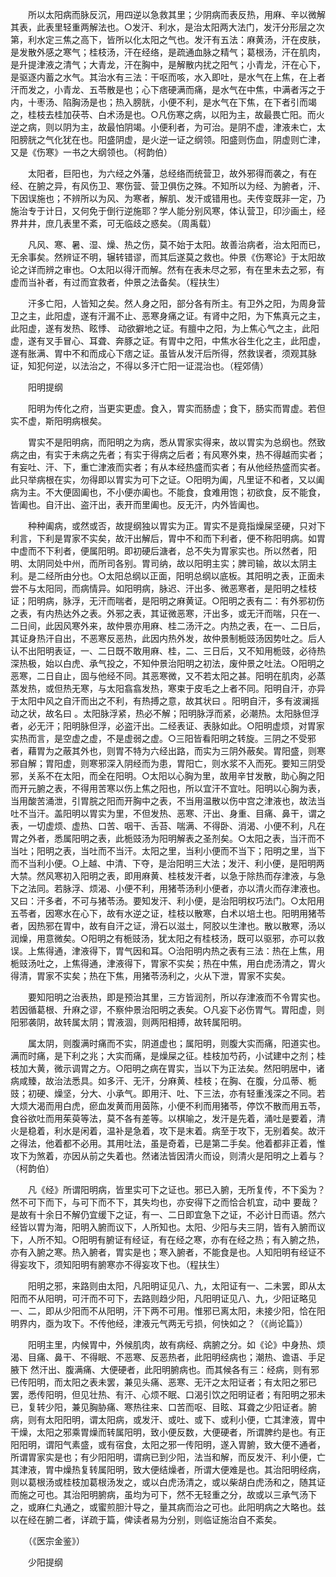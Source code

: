 <!-- { "loadSidebar": true } -->
　　所以太阳病而脉反沉，用四逆以急救其里；少阴病而表反热，用麻、辛以微解其表，此表里轻重两解法也。○发汗、利水，是治太阳两大法门，发汗分形层之次第，利水定三焦之高下，皆所以化太阳之气也。发汗有五法：麻黄汤，汗在皮肤，是发散外感之寒气；桂枝汤，汗在经络，是疏通血脉之精气；葛根汤，汗在肌肉，是升提津液之清气；大青龙，汗在胸中，是解散内扰之阳气；小青龙，汗在心下，是驱逐内蓄之水气。其治水有三法：干呕而咳，水入即吐，是水气在上焦，在上者汗而发之，小青龙、五苓散是也；心下痞硬满而痛，是水气在中焦，中满者泻之于内，十枣汤、陷胸汤是也；热入膀胱，小便不利，是水气在下焦，在下者引而竭之，桂枝去桂加茯苓、白术汤是也。○凡伤寒之病，以阳为主，故最畏亡阳。而火逆之病，则以阴为主，故最怕阴竭。小便利者，为可治。是阴不虚，津液未亡，太阳膀胱之气化犹在也。阳盛阴虚，是火逆一证之纲领。阳盛则伤血，阴虚则亡津，又是《伤寒》一书之大纲领也。（柯韵伯）

　　太阳者，巨阳也，为六经之外藩，总经络而统营卫，故外邪得而袭之，有在经、在腑之异，有风伤卫、寒伤营、营卫俱伤之殊。不知所以为经、为腑者，汗、下因误施也；不辨所以为风、为寒者，解肌、发汗或错用也。夫传变既非一定，乃施治专于计日，又何免于倒行逆施耶？学人能分别风寒，体认营卫，印沙画土，经界井井，庶几表里不紊，可无临歧之惑矣。（周禹载）

　　凡风、寒、暑、湿、燥、热之伤，莫不始于太阳。故善治病者，治太阳而已，无余事矣。然辨证不明，辗转错谬，而其后遂莫之救也。仲景《伤寒论》于太阳故论之详而辨之审也。○太阳以得汗而解。然有在表未尽之邪，有在里未去之邪，有虚而当补者，有过而宜救者，仲景之法备矣。（程扶生）

　　汗多亡阳，人皆知之矣。然人身之阳，部分各有所主。有卫外之阳，为周身营卫之主，此阳虚，遂有汗漏不止、恶寒身痛之证。有肾中之阳，为下焦真元之主，此阳虚，遂有发热、眩悸、 动欲擗地之证。有膻中之阳，为上焦心气之主，此阳虚，遂有叉手冒心、耳聋、奔豚之证。有胃中之阳，中焦水谷生化之主，此阳虚，遂有胀满、胃中不和而成心下痞之证。虽皆从发汗后所得，然救误者，须观其脉证，知犯何逆，以法治之，不得以多汗亡阳一证混治也。（程郊倩）

　　阳明提纲

　　阳明为传化之府，当更实更虚。食入，胃实而肠虚；食下，肠实而胃虚。若但实不虚，斯阳明病根矣。

　　胃实不是阳明病，而阳明之为病，悉从胃家实得来，故以胃实为总纲也。然致病之由，有实于未病之先者；有实于得病之后者；有风寒外束，热不得越而实者；有妄吐、汗、下，重亡津液而实者；有从本经热盛而实者；有从他经热盛而实者。此只举病根在实，勿得即以胃实为可下之证。○阳明为阖，凡里证不和者，又以阖病为主。不大便固阖也，不小便亦阖也。不能食，食难用饱；初欲食，反不能食，皆阖也。自汗出、盗汗出，表开而里阖也。反无汗，内外皆阖也。

　　种种阖病，或然或否，故提纲独以胃实为正。胃实不是竟指燥屎坚硬，只对下利言，下利是胃家不实矣，故汗出解后，胃中不和而下利者，便不称阳明病。如胃中虚而不下利者，便属阳明。即初硬后溏者，总不失为胃家实也。所以然者，阳明、太阴同处中州，而所司各别。胃司纳，故以阳明主实；脾司输，故以太阴主利。是二经所由分也。○太阳总纲以正面，阳明总纲以底板。其阳明之表，正面未尝不与太阳同，而病情异。如阳明病，脉迟、汗出多、微恶寒者，是阳明之桂枝证；阳明病，脉浮，无汗而喘者，是阳明之麻黄证。○阳明之表有二：有外邪初伤之表，有内热达外之表。外邪之表，其证微恶寒，汗出多，或无汗而喘，只在一、二日间，此因风寒外来，故仲景亦用麻、桂二汤汗之。内热之表，在一、二日后，其证身热汗自出，不恶寒反恶热，此因内热外发，故仲景制栀豉汤因势吐之。后人认不出阳明表证，一、二日既不敢用麻、桂，二、三日后，又不知用栀豉，必待热深热极，始以白虎、承气投之，不知仲景治阳明之初法，废仲景之吐法。○阳明之恶寒，二日自止，固与他经不同。其恶寒微，又不若太阳之甚。阳明在肌肉，必蒸蒸发热，或但热无寒，与太阳翕翕发热，寒束于皮毛之上者不同。阳明自汗，亦异于太阳中风之自汗而出之不利，有热搏之意，故其状曰 。阳明自汗，多有波澜摇动之状，故名曰 。太阳脉浮紧，热必不解；阳明脉浮而紧，必潮热。太阳脉但浮者，必无汗；阳明脉但浮，必盗汗出。二经表证、表脉如此。○阳明虚烦，对胃家实热而言，是空虚之虚，不是虚弱之虚。○三阳皆看阳明之转旋。三阴之不受邪者，藉胃为之蔽其外也，则胃不特为六经出路，而实为三阴外蔽矣。胃阳盛，则寒邪自解；胃阳虚，则寒邪深入阴经而为患，胃阳亡，则水浆不入而死。要知三阴受邪，关系不在太阳，而全在阳明。○太阳以心胸为里，故用辛甘发散，助心胸之阳而开元腑之表，不得用苦寒以伤上焦之阳也，所以宜汗不宜吐。阳明以心胸为表，当用酸苦涌泄，引胃脘之阳而开胸中之表，不当用温散以伤中宫之津液也，故法当吐不当汗。盖阳明以胃实为里，不但发热、恶寒、汗出、身重、目痛、鼻干，谓之表，一切虚烦、虚热、口苦、咽干、舌苔、喘满、不得卧、消渴、小便不利，凡在胃之外者，悉属阳明之表，此栀豉汤为阳明解表之圣剂矣。○太阳之表，当汗而不当吐；阳明之表，当吐而不当汗。太阳之里，当利小便而不当下；阳明之里，当下而不当利小便。○上越、中清、下夺，是治阳明三大法；发汗、利小便，是阳明两大禁。然风寒初入阳明之表，即用麻黄、桂枝发汗者，以急于除热而存津液，与急下之法同。若脉浮、烦渴、小便不利，用猪苓汤利小便者，亦以清火而存津液也。又曰：汗多者，不可与猪苓汤。要知发汗、利小便，是治阳明权巧法门。○太阳用五苓者，因寒水在心下，故有水逆之证，桂枝以散寒，白术以培土也。阳明用猪苓者，因热邪在胃中，故有自汗之证，滑石以滋土，阿胶以生津也。散以散寒，汤以润燥，用意微矣。○阳明之有栀豉汤，犹太阳之有桂枝汤，既可以驱邪，亦可以救误。上焦得通，津液得下，胃气因和耳。○治阳明内热之表有三法：热在上焦，用栀豉汤吐之，上焦得通，津液得下，胃家不实矣；热在中焦，用白虎汤清之，胃火得清，胃家不实矣；热在下焦，用猪苓汤利之，火从下泄，胃家不实矣。

　　要知阳明之治表热，即是预治其里，三方皆润剂，所以存津液而不令胃实也。若因循葛根、升麻之谬，不察仲景治阳明之表矣。○凡妄下必伤胃气。胃阳虚，则阳邪袭阴，故转属太阴；胃液涸，则两阳相搏，故转属阳明。

　　属太阴，则腹满时痛而不实，阴道虚也；属阳明，则腹大实而痛，阳道实也。满而时痛，是下利之兆；大实而痛，是燥屎之征。桂枝加芍药，小试建中之剂；桂枝加大黄，微示调胃之方。○阳明之病在胃实，当以下为正法矣。然阳明居中，诸病咸臻，故治法悉具。如多汗、无汗，分麻黄、桂枝；在胸、在腹，分瓜蒂、栀豉；初硬、燥坚，分大、小承气。即用汗、吐、下三法，亦有轻重浅深之不同。若大烦大渴而用白虎，瘀血发黄而用茵陈，小便不利而用猪苓，停饮不散而用五苓，食谷欲吐而用茱萸等法，莫不各有差等。以棋喻之，发汗是先着，涌吐是要着，清火是稳着，利水是闲着，温补是急着，攻下是末着。病至于攻下，无别着矣。故汗之得法，他着都不必用。其用吐法，虽是奇着，已是第二手矣。他着都非正着，惟攻下为煞着，亦因从前之失着也。然诸法皆因清火而设，则清火是阳明之上着与？（柯韵伯）

　　凡《经》所谓阳明病，皆里实可下之证也。邪已入腑，无所复传，不下奚为？然不可下而下，与可下而不下，其失均也，亦安得下之而恰合机宜，动中 要哉？是故有十余日不解仍宜缓下之证，有一、二日即宜急下之证，不必计日而语。然六经皆以胃为海，阳明入腑而议下，人所知也。太阳、少阳与夫三阴，皆有入腑而议下，人所不知。○阳明有腑证有经证，有在经之寒，亦有在经之热；有入腑之热，亦有入腑之寒。热入腑者，胃实是也；寒入腑者，不能食是也。人知阳明有经证不得妄攻下，须知阳明有腑寒亦不得妄攻下也。（程扶生）

　　阳明之邪，来路则由太阳，凡阳明证见八、九，太阳证有一、二未罢，即从太阳而不从阳明，可汗而不可下，去路则趋少阳，凡阳明证见八、九，少阳证略见一、二，即从少阳而不从阳明，汗下两不可用。惟邪已离太阳，未接少阳，恰在阳明界内，亟为攻下。不传他经，津液元气两无亏损，何快如之？（《尚论篇》）

　　阳明主里，内候胃中，外候肌肉，故有病经、病腑之分。如《论》中身热、烦渴、目痛、鼻干、不得眠、不恶寒、反恶热者，此阳明经病也；潮热、谵语、手足腋下 然汗出、腹满痛、大便硬者，此阳明腑病也。而其候各有三：经病，则有邪已传阳明，而太阳之表未罢，兼见头痛、恶寒、无汗之太阳证者；有太阳之邪已罢，悉传阳明，但见壮热、有汗、心烦不眠、口渴引饮之阳明证者；有阳明之邪未已，复转少阳，兼见胸胁痛、寒热往来、口苦而呕、目眩、耳聋之少阳证者。腑病，则有太阳阳明，谓太阳病，或发汗、或吐、或下、或利小便，亡其津液，胃中干燥，太阳之邪乘胃燥而转属阳明，致小便反数，大便硬者，所谓脾约是也。有正阳阳明，谓阳气素盛，或有宿食，太阳之邪一传阳明，遂入胃腑，致大便不通者，所谓胃家实是也；有少阳阳明，谓病已到少阳，法当和解，而反发汗、利小便，亡其津液，胃中燥热复转属阳明，致大便结燥者，所谓大便难是也。其治阳明经病，则以葛根汤或桂枝加葛根汤发之，或以白虎汤清之，或以柴胡白虎汤和之，随其证而施之可也。其治阳明腑病，虽均为可下，然不无轻重之分，故或以三承气汤下之，或麻仁丸通之，或蜜煎胆汁导之，量其病而治之可也。此阳明病之大略也。兹以在经在腑二者，详疏于篇，俾读者易为分别，则临证施治自不紊矣。

　　（《医宗金鉴》）

　　少阳提纲


